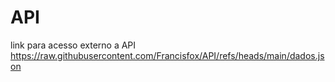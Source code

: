 # API

link para acesso externo a API 
https://raw.githubusercontent.com/Francisfox/API/refs/heads/main/dados.json

